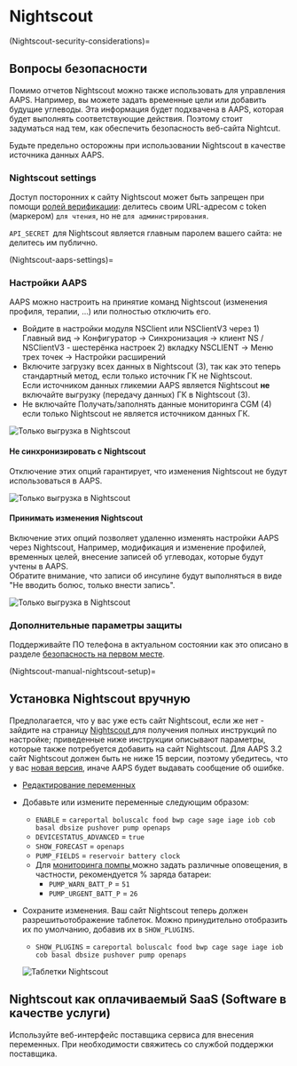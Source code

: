 # Nightscout

(Nightscout-security-considerations)=

## Вопросы безопасности

Помимо отчетов Nightscout можно также использовать для управления AAPS. Например, вы можете задать временные цели или добавить будущие углеводы. Эта информация будет подхвачена в AAPS, которая будет выполнять соответствующие действия. Поэтому стоит задуматься над тем, как обеспечить безопасность веб-сайта Nightcut.

Будьте предельно осторожны при использовании Nightscout в качестве источника данных AAPS.

### Nightscout settings

Доступ посторонних к сайту Nightscout может быть запрещен при помощи [ролей верификации](https://nightscout.github.io/nightscout/security): делитесь своим URL-адресом с token (маркером) `для чтения`, но не `для администрирования`.

`API_SECRET `для Nightscout является главным паролем вашего сайта: не делитесь им публично.

(Nightscout-aaps-settings)=

### Настройки AAPS

AAPS можно настроить на принятие команд Nightscout (изменения профиля, терапии, ...) или полностью отключить его.

* Войдите в настройки модуля NSClient или NSClientV3 через 1) Главный вид -> Конфигуратор -> Синхронизация -> клиент NS / NSClientV3 - шестерёнка настроек 2) вкладку NSCLIENT -> Меню трех точек -> Настройки расширений
* Включите загрузку всех данных в Nightscout (3), так как это теперь стандартный метод, если только источник ГК не Nightscout.  
  Если источником данных гликемии AAPS является Nightscout **не** включайте выгрузку (передачу данных) ГК в Nightscout (3).
* Не включайте Получать/заполнять данные мониторинга CGM (4) если только Nightscout не является источником данных ГК.

![Только выгрузка в Nightscout](../images/NSsafety.png)

#### Не синхронизировать с Nightscout

Отключение этих опций гарантирует, что изменения Nightscout не будут использоваться в AAPS.

![Только выгрузка в Nightscout](../images/NSsafety2.png)

#### Принимать изменения Nightscout

Включение этих опций позволяет удаленно изменять настройки AAPS через Nightscout, Например, модификация и изменение профилей, временных целей, внесение записей об углеводах, которые будут учтены в AAPS.  
Обратите внимание, что записи об инсулине будут выполняться в виде "Не вводить болюс, только внести запись".

![Только выгрузка в Nightscout](../images/NSsafety3.png)

### Дополнительные параметры защиты

Поддерживайте ПО телефона в актуальном состоянии как это описано в разделе [безопасность на первом месте](#preparing-safety-first).

(Nightscout-manual-nightscout-setup)=

## Установка Nightscout вручную

Предполагается, что у вас уже есть сайт Nightscout, если же нет - зайдите на страницу [ Nightscout ](http://nightscout.github.io/nightscout/new_user/) для получения полных инструкций по настройке; приведенные ниже инструкции описывают параметры, которые также потребуется добавить на сайт Nightscout. Для AAPS 3.2 сайт Nightscout должен быть не ниже 15 версии, поэтому убедитесь, что у вас [новая версия](https://nightscout.github.io/update/update/#updating-your-site-to-the-latest-version), иначе AAPS будет выдавать сообщение об ошибке.

* [Редактирование переменных](https://nightscout.github.io/nightscout/setup_variables/#nightscout-configuration)

* Добавьте или измените переменные следующим образом:
  
  * `ENABLE` = `careportal boluscalc food bwp cage sage iage iob cob basal dbsize pushover pump openaps`
  * ` DEVICESTATUS_ADVANCED ` = ` true `
  * `SHOW_FORECAST` = `openaps`
  * `PUMP_FIELDS` = `reservoir battery clock`
  * Для [ мониторинга помпы ](https://github.com/nightscout/cgm-remote-monitor#pump-pump-monitoring) можно задать различные оповещения, в частности, рекомендуется % заряда батареи: 
    * ` PUMP_WARN_BATT_P ` = ` 51 `
    * ` PUMP_URGENT_BATT_P ` = ` 26 ` 

* Сохраните изменения. Ваш сайт Nightscout теперь должен разрешитьотображение таблеток. Можно принудительно отобразить их по умолчанию, добавив их в `SHOW_PLUGINS`.
  
  * `SHOW_PLUGINS` = `careportal boluscalc food bwp cage sage iage iob cob basal dbsize pushover pump openaps`
  
  ![Таблетки Nightscout](../images/nightscout1.png)

## Nightscout как оплачиваемый SaaS (Software в качестве услуги)

Используйте веб-интерфейс поставщика сервиса для внесения переменных. При необходимости свяжитесь со службой поддержки поставщика.